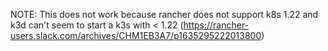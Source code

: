 NOTE: This does not work because rancher does not support k8s 1.22 and k3d can't seem to start a k3s with < 1.22 (https://rancher-users.slack.com/archives/CHM1EB3A7/p1635295222013800)
